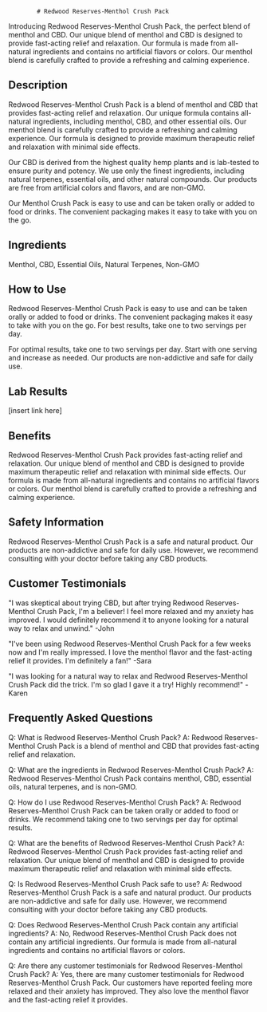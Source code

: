 
            # Redwood Reserves-Menthol Crush Pack
Introducing Redwood Reserves-Menthol Crush Pack, the perfect blend of menthol and CBD. Our unique blend of menthol and CBD is designed to provide fast-acting relief and relaxation. Our formula is made from all-natural ingredients and contains no artificial flavors or colors. Our menthol blend is carefully crafted to provide a refreshing and calming experience.

## Description
Redwood Reserves-Menthol Crush Pack is a blend of menthol and CBD that provides fast-acting relief and relaxation. Our unique formula contains all-natural ingredients, including menthol, CBD, and other essential oils. Our menthol blend is carefully crafted to provide a refreshing and calming experience. Our formula is designed to provide maximum therapeutic relief and relaxation with minimal side effects.

Our CBD is derived from the highest quality hemp plants and is lab-tested to ensure purity and potency. We use only the finest ingredients, including natural terpenes, essential oils, and other natural compounds. Our products are free from artificial colors and flavors, and are non-GMO.

Our Menthol Crush Pack is easy to use and can be taken orally or added to food or drinks. The convenient packaging makes it easy to take with you on the go.

## Ingredients
Menthol, CBD, Essential Oils, Natural Terpenes, Non-GMO

## How to Use
Redwood Reserves-Menthol Crush Pack is easy to use and can be taken orally or added to food or drinks. The convenient packaging makes it easy to take with you on the go. For best results, take one to two servings per day.

For optimal results, take one to two servings per day. Start with one serving and increase as needed. Our products are non-addictive and safe for daily use.

## Lab Results
[insert link here]

## Benefits
Redwood Reserves-Menthol Crush Pack provides fast-acting relief and relaxation. Our unique blend of menthol and CBD is designed to provide maximum therapeutic relief and relaxation with minimal side effects. Our formula is made from all-natural ingredients and contains no artificial flavors or colors. Our menthol blend is carefully crafted to provide a refreshing and calming experience.

## Safety Information
Redwood Reserves-Menthol Crush Pack is a safe and natural product. Our products are non-addictive and safe for daily use. However, we recommend consulting with your doctor before taking any CBD products.

## Customer Testimonials
"I was skeptical about trying CBD, but after trying Redwood Reserves-Menthol Crush Pack, I'm a believer! I feel more relaxed and my anxiety has improved. I would definitely recommend it to anyone looking for a natural way to relax and unwind." -John

"I've been using Redwood Reserves-Menthol Crush Pack for a few weeks now and I'm really impressed. I love the menthol flavor and the fast-acting relief it provides. I'm definitely a fan!" -Sara

"I was looking for a natural way to relax and Redwood Reserves-Menthol Crush Pack did the trick. I'm so glad I gave it a try! Highly recommend!" -Karen

## Frequently Asked Questions

Q: What is Redwood Reserves-Menthol Crush Pack?
A: Redwood Reserves-Menthol Crush Pack is a blend of menthol and CBD that provides fast-acting relief and relaxation.

Q: What are the ingredients in Redwood Reserves-Menthol Crush Pack?
A: Redwood Reserves-Menthol Crush Pack contains menthol, CBD, essential oils, natural terpenes, and is non-GMO.

Q: How do I use Redwood Reserves-Menthol Crush Pack?
A: Redwood Reserves-Menthol Crush Pack can be taken orally or added to food or drinks. We recommend taking one to two servings per day for optimal results.

Q: What are the benefits of Redwood Reserves-Menthol Crush Pack?
A: Redwood Reserves-Menthol Crush Pack provides fast-acting relief and relaxation. Our unique blend of menthol and CBD is designed to provide maximum therapeutic relief and relaxation with minimal side effects.

Q: Is Redwood Reserves-Menthol Crush Pack safe to use?
A: Redwood Reserves-Menthol Crush Pack is a safe and natural product. Our products are non-addictive and safe for daily use. However, we recommend consulting with your doctor before taking any CBD products.

Q: Does Redwood Reserves-Menthol Crush Pack contain any artificial ingredients?
A: No, Redwood Reserves-Menthol Crush Pack does not contain any artificial ingredients. Our formula is made from all-natural ingredients and contains no artificial flavors or colors.

Q: Are there any customer testimonials for Redwood Reserves-Menthol Crush Pack?
A: Yes, there are many customer testimonials for Redwood Reserves-Menthol Crush Pack. Our customers have reported feeling more relaxed and their anxiety has improved. They also love the menthol flavor and the fast-acting relief it provides.